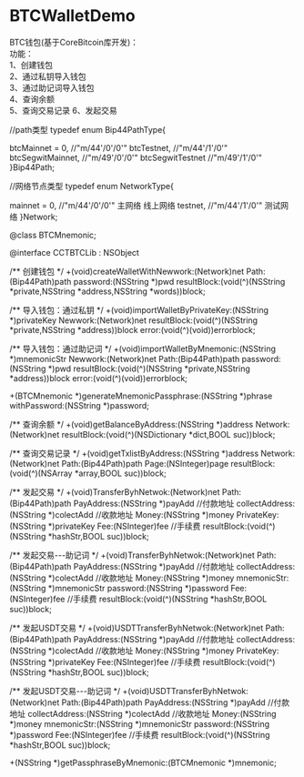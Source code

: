 # BTCWalletDemo
BTC钱包(基于CoreBitcoin库开发)：  
功能：  
1、创建钱包  
2、通过私钥导入钱包  
3、通过助记词导入钱包  
4、查询余额  
5、查询交易记录 
6、发起交易

//path类型
typedef enum Bip44PathType{

btcMainnet = 0,   //"m/44'/0'/0'"
btcTestnet,       //"m/44'/1'/0'"
btcSegwitMainnet, //"m/49'/0'/0'"
btcSegwitTestnet  //"m/49'/1'/0'"
}Bip44Path;


//网络节点类型
typedef enum NetworkType{

mainnet = 0,   //"m/44'/0'/0'"   主网络 线上网络
testnet,       //"m/44'/1'/0'"   测试网络
}Network;


@class BTCMnemonic;

@interface CCTBTCLib : NSObject

/**
创建钱包
*/
+(void)createWalletWithNewwork:(Network)net
Path:(Bip44Path)path
password:(NSString *)pwd
resultBlock:(void(^)(NSString *private,NSString *address,NSString *words))block;

/**
导入钱包：通过私钥
*/
+(void)importWalletByPrivateKey:(NSString *)privateKey
Newwork:(Network)net
resultBlock:(void(^)(NSString *private,NSString *address))block
error:(void(^)(void))errorblock;

/**
导入钱包：通过助记词
*/
+(void)importWalletByMnemonic:(NSString *)mnemonicStr
Newwork:(Network)net
Path:(Bip44Path)path
password:(NSString *)pwd
resultBlock:(void(^)(NSString *private,NSString *address))block
error:(void(^)(void))errorblock;

+(BTCMnemonic *)generateMnemonicPassphrase:(NSString *)phrase withPassword:(NSString *)password;

/**
查询余额
*/
+(void)getBalanceByAddress:(NSString *)address
Network:(Network)net
resultBlock:(void(^)(NSDictionary *dict,BOOL suc))block;

/**
查询交易记录
*/
+(void)getTxlistByAddress:(NSString *)address
Network:(Network)net
Path:(Bip44Path)path
Page:(NSInteger)page
resultBlock:(void(^)(NSArray *array,BOOL suc))block;

/**
发起交易
*/
+(void)TransferByhNetwok:(Network)net
Path:(Bip44Path)path
PayAddress:(NSString *)payAdd     //付款地址
collectAddress:(NSString *)colectAdd  //收款地址
Money:(NSString *)money
PrivateKey:(NSString *)privateKey
Fee:(NSInteger)fee         //手续费
resultBlock:(void(^)(NSString *hashStr,BOOL suc))block;


/**
发起交易---助记词
*/
+(void)TransferByhNetwok:(Network)net
Path:(Bip44Path)path
PayAddress:(NSString *)payAdd     //付款地址
collectAddress:(NSString *)colectAdd  //收款地址
Money:(NSString *)money
mnemonicStr:(NSString *)mnemonicStr
password:(NSString *)password
Fee:(NSInteger)fee         //手续费
resultBlock:(void(^)(NSString *hashStr,BOOL suc))block;




/**
发起USDT交易
*/
+(void)USDTTransferByhNetwok:(Network)net
Path:(Bip44Path)path
PayAddress:(NSString *)payAdd     //付款地址
collectAddress:(NSString *)colectAdd  //收款地址
Money:(NSString *)money
PrivateKey:(NSString *)privateKey
Fee:(NSInteger)fee         //手续费
resultBlock:(void(^)(NSString *hashStr,BOOL suc))block;



/**
发起USDT交易---助记词
*/
+(void)USDTTransferByhNetwok:(Network)net
Path:(Bip44Path)path
PayAddress:(NSString *)payAdd     //付款地址
collectAddress:(NSString *)colectAdd  //收款地址
Money:(NSString *)money
mnemonicStr:(NSString *)mnemonicStr
password:(NSString *)password
Fee:(NSInteger)fee         //手续费
resultBlock:(void(^)(NSString *hashStr,BOOL suc))block;




+(NSString *)getPassphraseByMnemonic:(BTCMnemonic *)mnemonic;
